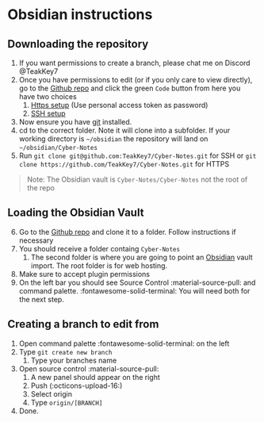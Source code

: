 # Obsidian instructions

## Downloading the repository
1. If you want permissions to create a branch, please chat me on Discord @TeakKey7
2. Once you have permissions to edit (or if you only care to view directly), go to the [Github repo](https://github.com/TeakKey7/Cyber-Notes) and click the green `Code` button from here you have two choices
	1. [Https setup](https://docs.github.com/en/authentication/keeping-your-account-and-data-secure/about-authentication-to-github#https) (Use personal access token as password)
	2. [SSH setup](https://docs.github.com/en/authentication/keeping-your-account-and-data-secure/about-authentication-to-github#ssh)
3. Now ensure you have [git](https://git-scm.com/downloads) installed.
4. cd to the correct folder. Note it will clone into a subfolder. If your working directory is `~/obsidian` the repository will land on `~/obsidian/Cyber-Notes` 
5. Run `git clone git@github.com:TeakKey7/Cyber-Notes.git` for SSH or `git clone https://github.com/TeakKey7/Cyber-Notes.git` for HTTPS
> Note: The Obsidian vault is `Cyber-Notes/Cyber-Notes` not the root of the repo
## Loading the Obsidian Vault
6. Go to the [Github repo](https://github.com/TeakKey7/Cyber-Notes) and clone it to a folder. Follow instructions if necessary
7. You should receive a folder containg `Cyber-Notes`
	1. The second folder is where you are going to point an [Obsidian]() vault import. The root folder is for web hosting.
8. Make sure to accept plugin permissions
9. On the left bar you should see Source Control :material-source-pull: and command palette. :fontawesome-solid-terminal: You will need both for the next step. 
## Creating a branch to edit from
1. Open command palette :fontawesome-solid-terminal: on the left 
2. Type `git create new branch`
	1. Type your branches name
3. Open source control :material-source-pull:
	1. A new panel should appear on the right 
	2. Push (:octicons-upload-16:)
	3. Select origin
	4. Type `origin/[BRANCH]` 
4. Done.
